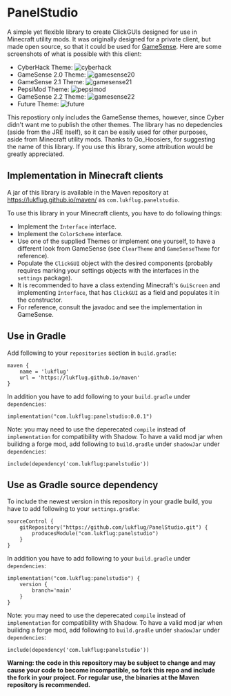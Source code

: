 # PanelStudio
A simple yet flexible library to create ClickGUIs designed for use in Minecraft utility mods. It was originally designed for a private client, but made open source, so that it could be used for [GameSense](https://github.com/IUDevman/gamesense-client). Here are some screenshots of what is possible with this client:
* CyberHack Theme:
![cyberhack](https://cdn.discordapp.com/attachments/755077474861449277/770697901499744286/2020-10-27_18.16.50.png)
* GameSense 2.0 Theme:
![gamesense20](https://cdn.discordapp.com/attachments/755077474861449277/770697937234821170/2020-10-27_18.16.59.png)
* GameSense 2.1 Theme:
![gamesense21](https://cdn.discordapp.com/attachments/755077474861449277/770697959947239424/2020-10-27_18.17.12.png)
* PepsiMod Theme:
![pepsimod](https://cdn.discordapp.com/attachments/755077474861449277/770698000129327124/2020-10-27_18.17.22.png)
* GameSense 2.2 Theme:
![gamesense22](https://cdn.discordapp.com/attachments/767021200685400075/772018964414857246/unknown.png)
* Future Theme:
![future](https://cdn.discordapp.com/attachments/755077474861449277/771799117998718986/unknown.png)

This repostiory only includes the GameSense themes, however, since Cyber didn't want me to publish the other themes. The library has no depedencies (aside from the JRE itself), so it can be easily used for other purposes, aside from Minecraft utility mods. Thanks to Go_Hoosiers, for suggesting the name of this library. If you use this library, some attribution would be greatly appreciated.

## Implementation in Minecraft clients
A jar of this library is available in the Maven repository at https://lukflug.github.io/maven/ as `com.lukflug.panelstudio`.

To use this library in your Minecraft clients, you have to do following things:
* Implement the `Interface` interface.
* Implement the `ColorScheme` interface.
* Use one of the supplied Themes or implement one yourself, to have a different look from GameSense (see `ClearTheme` and `GameSenseTheme` for reference).
* Populate the `ClickGUI` object with the desired components (probably requires marking your settings objects with the interfaces in the `settings` package).
* It is recommended to have a class extending Minecraft's `GuiScreen` and implementing `Interface`, that has `ClickGUI` as a field and populates it in the constructor.
* For reference, consult the javadoc and see the implementation in GameSense.

## Use in Gradle
Add following to your `repositories` section in `build.gradle`:
```
maven {
	name = 'lukflug'
	url = 'https://lukflug.github.io/maven'
}
```
In addition you have to add following to your `build.gradle` under `dependencies`:
```
implementation("com.lukflug:panelstudio:0.0.1")
```
Note: you may need to use the deperecated `compile` instead of `implementation` for compatibility with Shadow. To have a valid mod jar when builidng a forge mod, add following to `build.gradle` under `shadowJar` under `dependencies`:
```
include(dependency('com.lukflug:panelstudio'))
```

## Use as Gradle source dependency
To include the newest version in this repository in your gradle build, you have to add following to your `settings.gradle`:
```
sourceControl {
	gitRepository("https://github.com/lukflug/PanelStudio.git") {
		producesModule("com.lukflug:panelstudio")
	}
}
```
In addition you have to add following to your `build.gradle` under `dependencies`:
```
implementation("com.lukflug:panelstudio") {
	version {
		branch='main'
	}
}
```
Note: you may need to use the deperecated `compile` instead of `implementation` for compatibility with Shadow. To have a valid mod jar when builidng a forge mod, add following to `build.gradle` under `shadowJar` under `dependencies`:
```
include(dependency('com.lukflug:panelstudio'))
```
**Warning: the code in this repository may be subject to change and may cause your code to become incompatible, so fork this repo and include the fork in your project. For regular use, the binaries at the Maven repository is recommended.**
